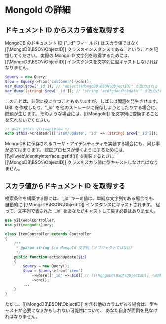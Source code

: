 MongoId の詳細
==============

## ドキュメント ID からスカラ値を取得する

MongoDB のドキュメント ID ("_id" フィールド) はスカラ値ではなく [[\MongoDB\BSON\ObjectID]] クラスのインスタンスである、ということを記憶してください。
実際の Mongo ID 文字列を取得するためには、[[\MongoDB\BSON\ObjectID]] インスタンスを文字列に型キャストしなければなりません。

```php
$query = new Query;
$row = $query->from('customer')->one();
var_dump($row['_id']); // "object(\MongoDB\BSON\ObjectID)" が出力される
var_dump((string) $row['_id']); // "string 'acdfgdacdhcbdafa'" が出力される
```

このことは、非常に役に立つこともありますが、しばしば問題を発生させます。
URL を作成したり、"_id" を他のストレージに保存しようとしたりする場合に、問題が生じます。
そのような場合には、[[\MongoId]] を文字列に変換することを忘れないでください。

```php
/* @var $this yii\web\View */
echo $this->createUrl(['item/update', 'id' => (string) $row['_id']]);
```

MongoDB に保存されるユーザ・アイデンティティを実装する場合にも、同じ事があてはまります。
認証プロセスが働くようにするためには、[[\yii\web\IdentityInterface::getId()]] を実装するときに 
[[\MongoDB\BSON\ObjectID]] クラスをスカラ値に型キャストしなければなりません。

## スカラ値からドキュメント ID を取得する

検索条件を構築する際には、'_id' キーの値は、単純な文字列である場合でも、
自動的に [[\MongoDB\BSON\ObjectID]] インスタンスにキャストされます。
従って、文字列で表された '_id' をあなたがキャストして戻す必要はありません。

```php
use yii\web\Controller;
use yii\mongodb\Query;

class ItemController extends Controller
{
    /**
     * @param string $id MongoId 文字列 (オブジェクトではない)
     */
    public function actionUpdate($id)
    {
        $query = new Query();
        $row = $query->from('item')
            ->where(['_id' => $id]) // [[\MongoDB\BSON\ObjectID]] へ暗黙に型キャスト
            ->one();
        ...
    }
}
```

ただし、[[\MongoDB\BSON\ObjectID]] を含む他のカラムがある場合は、型キャストが必要になるかもしれない可能性について、
あなた自身が面倒を見なければなりません。
